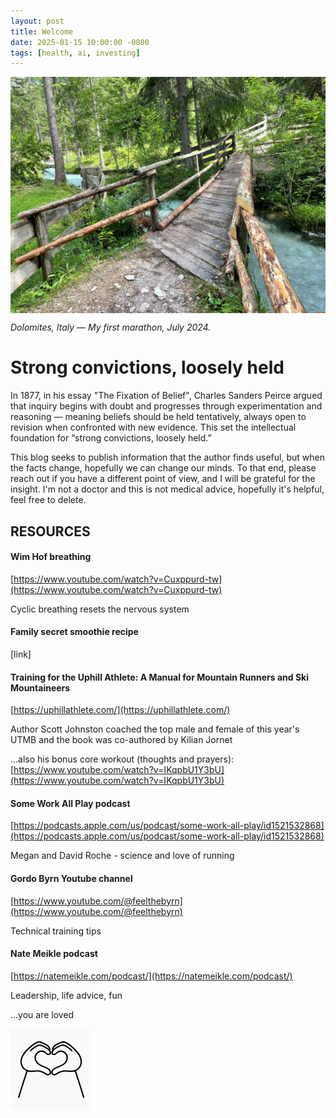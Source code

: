 ```yaml
---
layout: post
title: Welcome
date: 2025-01-15 10:00:00 -0800
tags: [health, ai, investing]
---
```


<img src="../images/bridge.jpg" alt="you are loved" style="width: 1200px; display: block; margin-left: 0;">

*Dolomites, Italy  — My first marathon, July 2024.* 



# Strong convictions, loosely held

In 1877, in his essay "The Fixation of Belief", Charles Sanders Peirce argued that inquiry begins with doubt and progresses through experimentation and reasoning — meaning beliefs should be held tentatively, always open to revision when confronted with new evidence. This set the intellectual foundation for “strong convictions, loosely held.” 

This blog seeks to publish information that the author finds useful, but when the facts change, hopefully we can change our minds. To that end, please reach out if you have a different point of view, and I will be grateful for the insight.  I'm not a doctor and this is not medical advice, hopefully it's helpful, feel free to delete.    



## RESOURCES



#### Wim Hof breathing 

[https://www.youtube.com/watch?v=Cuxppurd-tw](https://www.youtube.com/watch?v=Cuxppurd-tw)

Cyclic breathing resets the nervous system



#### Family secret smoothie recipe

[link]  



#### Training for the Uphill Athlete: A Manual for Mountain Runners and Ski Mountaineers

[https://uphillathlete.com/](https://uphillathlete.com/)

Author Scott Johnston coached the top male and female of this year's UTMB and the book was co-authored by Kilian Jornet 

...also his bonus core workout (thoughts and prayers): [https://www.youtube.com/watch?v=IKqpbU1Y3bU](https://www.youtube.com/watch?v=IKqpbU1Y3bU) 



#### Some Work All Play podcast 

[https://podcasts.apple.com/us/podcast/some-work-all-play/id1521532868](https://podcasts.apple.com/us/podcast/some-work-all-play/id1521532868)

Megan and David Roche - science and love of running



#### Gordo Byrn Youtube channel

[https://www.youtube.com/@feelthebyrn](https://www.youtube.com/@feelthebyrn)

Technical training tips 



#### Nate Meikle podcast 

[https://natemeikle.com/podcast/](https://natemeikle.com/podcast/)

Leadership, life advice, fun



















...you are loved 

<img src="../images/you are loved.png" alt="you are loved" style="width: 130px; display: block; margin-left: 0;">



